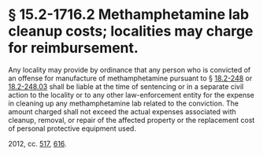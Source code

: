 # § 15.2-1716.2 Methamphetamine lab cleanup costs; localities may charge for reimbursement.

<p>Any locality may provide by ordinance that any person who is convicted of an offense for manufacture of methamphetamine pursuant to § <a href='http://law.lis.virginia.gov/vacode/18.2-248/'>18.2-248</a> or <a href='http://law.lis.virginia.gov/vacode/18.2-248.03/'>18.2-248.03</a> shall be liable at the time of sentencing or in a separate civil action to the locality or to any other law-enforcement entity for the expense in cleaning up any methamphetamine lab related to the conviction. The amount charged shall not exceed the actual expenses associated with cleanup, removal, or repair of the affected property or the replacement cost of personal protective equipment used.</p><p>2012, cc. <a href='http://lis.virginia.gov/cgi-bin/legp604.exe?121+ful+CHAP0517'>517</a>, <a href='http://lis.virginia.gov/cgi-bin/legp604.exe?121+ful+CHAP0616'>616</a>.</p>